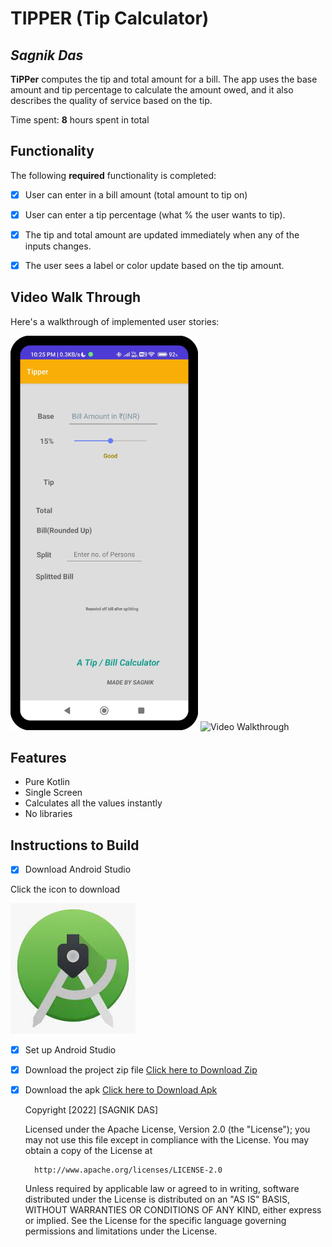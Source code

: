 # TIPPER (Tip Calculator)

## *Sagnik Das*

**TiPPer** computes the tip and total amount for a bill. The app uses the base amount and tip percentage to calculate the amount owed, and it also describes the quality of service based on the tip.

Time spent: **8** hours spent in total

## Functionality

The following **required** functionality is completed:

* [x] User can enter in a bill amount (total amount to tip on)
* [x] User can enter a tip percentage (what % the user wants to tip).
* [x] The tip and total amount are updated immediately when any of the inputs changes.
* [x] The user sees a label or color update based on the tip amount.


## Video Walk Through

Here's a walkthrough of implemented user stories:

<p float="middle">
    <img src='https://github.com/Sagnik-Das-03/TiPPer/blob/master/tipper.png' title='mainscreen' width='300' alt='home screen' />
    <img src='https://github.com/Sagnik-Das-03/TiPPer/blob/master/gif.gif' title='Walkthrough' width='240' alt='Video Walkthrough' />
 </p>
 
## Features

* Pure Kotlin
* Single Screen
* Calculates all the values instantly
* No libraries

## Instructions to Build

* [x] Download Android Studio 

Click the icon to download 
<p align="left">
   <a href='https://developer.android.com/studio?gclid=Cj0KCQjwqoibBhDUARIsAH2OpWi2VQ6w50tP7G8OeiMmIt9gK13cN1et0AU5tZ1O2KnjsOxrTWpP0aAr7TEALw_wcB&gclsrc=aw.ds'><img         width="200" src='https://github.com/Sagnik-Das-03/TIPPER/blob/master/studioicon.jpeg' /></a>
</p>
 
* [x] Set up Android Studio


* [x] Download the project zip file 
<a href='https://github.com/Sagnik-Das-03/MAP-ME/archive/refs/heads/master.zip'>Click here to Download Zip</a>

* [x] Download the apk
<a href='https://drive.google.com/file/d/11rvwZD2m7LaRsvMaoyugFC0UmNZx4zDD/view?usp=sharing'>Click here to Download Apk</a>


    Copyright [2022] [SAGNIK DAS]

    Licensed under the Apache License, Version 2.0 (the "License");
    you may not use this file except in compliance with the License.
    You may obtain a copy of the License at

        http://www.apache.org/licenses/LICENSE-2.0

    Unless required by applicable law or agreed to in writing, software
    distributed under the License is distributed on an "AS IS" BASIS,
    WITHOUT WARRANTIES OR CONDITIONS OF ANY KIND, either express or implied.
    See the License for the specific language governing permissions and
    limitations under the License.
